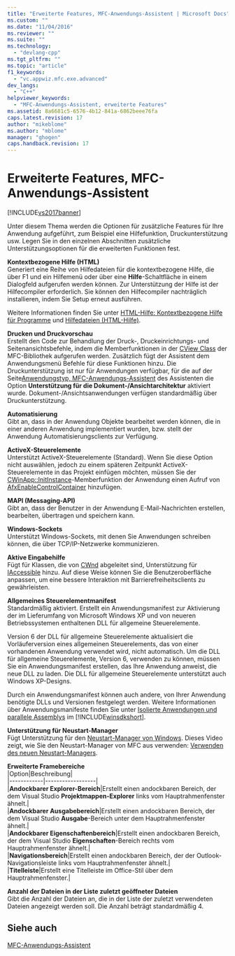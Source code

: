 ```yaml
---
title: "Erweiterte Features, MFC-Anwendungs-Assistent | Microsoft Docs"
ms.custom: ""
ms.date: "11/04/2016"
ms.reviewer: ""
ms.suite: ""
ms.technology: 
  - "devlang-cpp"
ms.tgt_pltfrm: ""
ms.topic: "article"
f1_keywords: 
  - "vc.appwiz.mfc.exe.advanced"
dev_langs: 
  - "C++"
helpviewer_keywords: 
  - "MFC-Anwendungs-Assistent, erweiterte Features"
ms.assetid: 8a6681c5-6576-4b12-841a-6862beee76fa
caps.latest.revision: 17
author: "mikeblome"
ms.author: "mblome"
manager: "ghogen"
caps.handback.revision: 17
---
```

# Erweiterte Features, MFC-Anwendungs-Assistent
[!INCLUDE[vs2017banner](../../assembler/inline/includes/vs2017banner.md)]

Unter diesem Thema werden die Optionen für zusätzliche Features für Ihre Anwendung aufgeführt, zum Beispiel eine Hilfefunktion, Druckunterstützung usw.  Legen Sie in den einzelnen Abschnitten zusätzliche Unterstützungsoptionen für die erweiterten Funktionen fest.  
  
 **Kontextbezogene Hilfe \(HTML\)**  
 Generiert eine Reihe von Hilfedateien für die kontextbezogene Hilfe, die über F1 und ein Hilfemenü oder über eine **Hilfe**\-Schaltfläche in einem Dialogfeld aufgerufen werden können.  Zur Unterstützung der Hilfe ist der Hilfecompiler erforderlich.  Sie können den Hilfecompiler nachträglich installieren, indem Sie Setup erneut ausführen.  
  
 Weitere Informationen finden Sie unter [HTML\-Hilfe: Kontextbezogene Hilfe für Programme](../../mfc/html-help-context-sensitive-help-for-your-programs.md) und [Hilfedateien \(HTML\-Hilfe\)](../../ide/help-files-html-help.md).  
  
 **Drucken und Druckvorschau**  
 Erstellt den Code zur Behandlung der Druck\-, Druckeinrichtungs\- und Seitenansichtsbefehle, indem die Memberfunktionen in der [CView Class](../../mfc/reference/cview-class.md) der MFC\-Bibliothek aufgerufen werden.  Zusätzlich fügt der Assistent dem Anwendungsmenü Befehle für diese Funktionen hinzu.  Die Druckunterstützung ist nur für Anwendungen verfügbar, für die auf der Seite[Anwendungstyp, MFC\-Anwendungs\-Assistent](../../mfc/reference/application-type-mfc-application-wizard.md) des Assistenten die Option **Unterstützung für die Dokument\-\/Ansichtarchitektur** aktiviert wurde.  Dokument\-\/Ansichtsanwendungen verfügen standardmäßig über Druckunterstützung.  
  
 **Automatisierung**  
 Gibt an, dass in der Anwendung Objekte bearbeitet werden können, die in einer anderen Anwendung implementiert wurden, bzw. stellt der Anwendung Automatisierungsclients zur Verfügung.  
  
 **ActiveX\-Steuerelemente**  
 Unterstützt ActiveX\-Steuerelemente \(Standard\).  Wenn Sie diese Option nicht auswählen, jedoch zu einem späteren Zeitpunkt ActiveX\-Steuerelemente in das Projekt einfügen möchten, müssen Sie der [CWinApp::InitInstance](../Topic/CWinApp::InitInstance.md)\-Memberfunktion der Anwendung einen Aufruf von [AfxEnableControlContainer](../Topic/AfxEnableControlContainer.md) hinzufügen.  
  
 **MAPI \(Messaging\-API\)**  
 Gibt an, dass der Benutzer in der Anwendung E\-Mail\-Nachrichten erstellen, bearbeiten, übertragen und speichern kann.  
  
 **Windows\-Sockets**  
 Unterstützt Windows\-Sockets, mit denen Sie Anwendungen schreiben können, die über TCP\/IP\-Netzwerke kommunizieren.  
  
 **Aktive Eingabehilfe**  
 Fügt für Klassen, die von [CWnd](http://msdn.microsoft.com/library/windows/desktop/dd318466) abgeleitet sind, Unterstützung für [IAccessible](../../mfc/reference/cwnd-class.md) hinzu. Auf diese Weise können Sie die Benutzeroberfläche anpassen, um eine bessere Interaktion mit Barrierefreiheitsclients zu gewährleisten.  
  
 **Allgemeines Steuerelementmanifest**  
 Standardmäßig aktiviert.  Erstellt ein Anwendungsmanifest zur Aktivierung der im Lieferumfang von Microsoft Windows XP und von neueren Betriebssystemen enthaltenen DLL für allgemeine Steuerelemente.  
  
 Version 6 der DLL für allgemeine Steuerelemente aktualisiert die Vorläuferversion eines allgemeinen Steuerelements, das von einer vorhandenen Anwendung verwendet wird, nicht automatisch.  Um die DLL für allgemeine Steuerelemente, Version 6, verwenden zu können, müssen Sie ein Anwendungsmanifest erstellen, das Ihre Anwendung anweist, die neue DLL zu laden.  Die DLL für allgemeine Steuerelemente unterstützt auch Windows XP\-Designs.  
  
 Durch ein Anwendungsmanifest können auch andere, von Ihrer Anwendung benötigte DLLs und Versionen festgelegt werden.  Weitere Informationen über Anwendungsmanifeste finden Sie unter [Isolierte Anwendungen und parallele Assemblys](http://msdn.microsoft.com/library/dd408052) im [!INCLUDE[winsdkshort](../../atl/reference/includes/winsdkshort_md.md)].  
  
 **Unterstützung für Neustart\-Manager**  
 Fügt Unterstützung für den [Neustart\-Manager von Windows](http://msdn.microsoft.com/library/windows/desktop/aa373680\(v=vs.85\).aspx).  Dieses Video zeigt, wie Sie den Neustart\-Manager von MFC aus verwenden: [Verwenden des neuen Neustart\-Managers](http://msdn.microsoft.com/vstudio/ee886407).  
  
 **Erweiterte Framebereiche**  
 |Option|Beschreibung|  
|------------|------------------|  
|**Andockbarer Explorer\-Bereich**|Erstellt einen andockbaren Bereich, der dem Visual Studio **Projektmappen\-Explorer** links vom Hauptrahmenfenster ähnelt.|  
|**Andockbarer Ausgabebereich**|Erstellt einen andockbaren Bereich, der dem Visual Studio **Ausgabe**\-Bereich unter dem Hauptrahmenfenster ähnelt.|  
|**Andockbarer Eigenschaftenbereich**|Erstellt einen andockbaren Bereich, der dem Visual Studio **Eigenschaften**\-Bereich rechts vom Hauptrahmenfenster ähnelt.|  
|**Navigationsbereich**|Erstellt einen andockbaren Bereich, der der Outlook\-Navigationsleiste links vom Hauptrahmenfenster ähnelt.|  
|**Titelleiste**|Erstellt eine Titelleiste im Office\-Stil über dem Hauptrahmenfenster.|  
  
 **Anzahl der Dateien in der Liste zuletzt geöffneter Dateien**  
 Gibt die Anzahl der Dateien an, die in der Liste der zuletzt verwendeten Dateien angezeigt werden soll.  Die Anzahl beträgt standardmäßig 4.  
  
## Siehe auch  
 [MFC\-Anwendungs\-Assistent](../../mfc/reference/mfc-application-wizard.md)